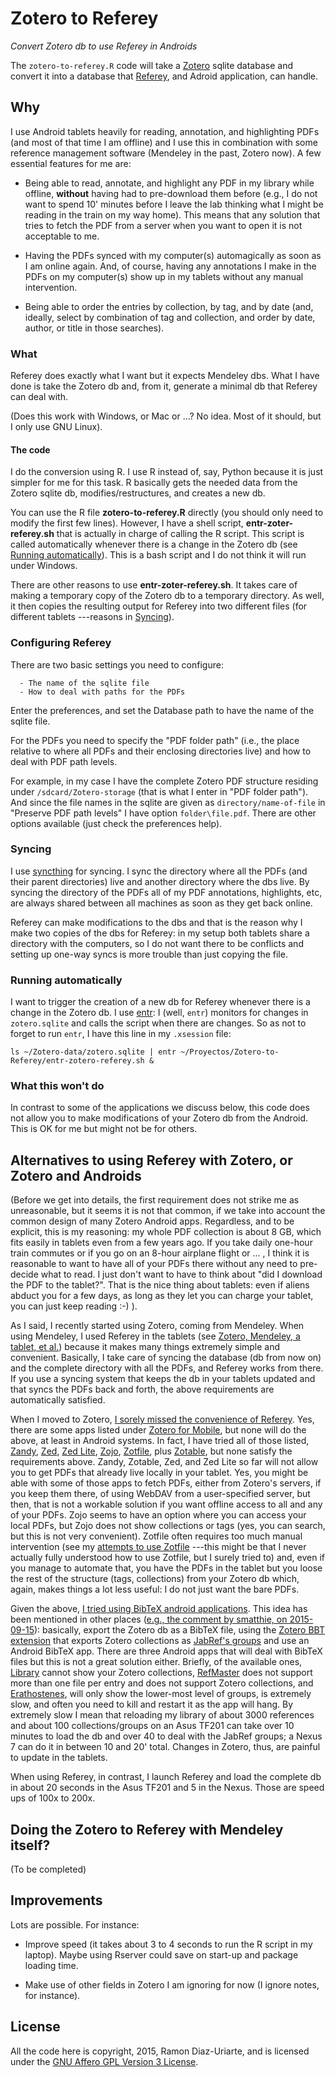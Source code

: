 # Zotero to Referey #

_Convert Zotero db to use Referey in Androids_

The `zotero-to-referey.R` code will take a [Zotero](http://www.zotero.org)
sqlite database and convert it into a database that
[Referey](https://play.google.com/store/apps/details?id=com.kmk.Referey),
and Adroid application, can handle.


## Why ##

I use Android tablets heavily for reading, annotation, and highlighting
PDFs (and most of that time I am offline) and I use this in combination
with some reference management software (Mendeley in the past, Zotero
now). A few essential features for me are:

- Being able to read, annotate, and highlight any PDF in my library while
offline, **without** having had to pre-download them before (e.g., I do
not want to spend 10' minutes before I leave the lab thinking what I might
be reading in the train on my way home). This means that any solution that
tries to fetch the PDF from a server when you want to open it is not
acceptable to me. 

- Having the PDFs synced with my computer(s) automagically as soon as I am
online again. And, of course, having any annotations I make in the PDFs on
my computer(s) show up in my tablets without any manual intervention.

- Being able to order the entries by collection, by tag, and by date (and,
  ideally, select by combination of tag and collection, and order by date,
  author, or title in those searches).


### What ###

Referey does exactly what I want but it expects Mendeley dbs. What I have
done is take the Zotero db and, from it, generate a minimal db that
Referey can deal with.

(Does this work with Windows, or Mac or ...? No idea. Most of it should,
but I only use GNU Linux).


#### The code ####

I do the conversion using R. I use R instead of, say, Python because it is
just simpler for me for this task. R basically gets the needed data from
the Zotero sqlite db, modifies/restructures, and creates a new db.


You can use the R file **zotero-to-referey.R** directly (you should only
need to modify the first few lines). However, I have a shell script,
**entr-zoter-referey.sh** that is actually in charge of calling the R
script. This script is called automatically whenever there is a change in
the Zotero db (see [Running automatically](#running-automatically)). This
is a bash script and I do not think it will run under Windows.


There are other reasons to use **entr-zoter-referey.sh**. It takes care of
making a temporary copy of the Zotero db to a temporary directory. As
well, it then copies the resulting output for Referey into two different
files (for different tablets ---reasons in [Syncing](#syncing)).




### Configuring Referey ###

There are two basic settings you need to configure:

      - The name of the sqlite file
      - How to deal with paths for the PDFs

Enter the preferences, and set the Database path to have the name of the
sqlite file.

For the PDFs you need to specify the "PDF folder path" (i.e., the place
relative to where all PDFs and their enclosing directories live) and how
to deal with PDF path levels.

For example, in my case I have the complete Zotero PDF structure residing
under `/sdcard/Zotero-storage` (that is what I enter in "PDF folder
path"). And since the file names in the sqlite are given as
`directory/name-of-file` in "Preserve PDF path levels" I have option
`folder\file.pdf`.  There are other options available (just check the
preferences help).


### Syncing ###

I use [syncthing](https://syncthing.net/) for syncing. I sync the
directory where all the PDFs (and their parent directories) live and
another directory where the dbs live. By syncing the directory of the PDFs
all of my PDF annotations, highlights, etc, are always shared between all
machines as soon as they get back online.

Referey can make modifications to the dbs and that is the reason why I
make two copies of the dbs for Referey: in my setup both tablets share a
directory with the computers, so I do not want there to be conflicts and
setting up one-way syncs is more trouble than just copying the file.



### Running automatically ###

I want to trigger the creation of a new db for Referey whenever there is a
change in the Zotero db. I use [entr](http://entrproject.org/): I (well,
`entr`) monitors for changes in `zotero.sqlite` and calls the script when
there are changes. So as not to forget to run `entr`, I have this line in my
`.xsession` file:

    ls ~/Zotero-data/zotero.sqlite | entr ~/Proyectos/Zotero-to-Referey/entr-zotero-referey.sh &


### What this won't do ###

In contrast to some of the applications we discuss below, this code does
not allow you to make modifications of your Zotero db from the
Android. This is OK for me but might not be for others.



##  Alternatives to using Referey with Zotero, or Zotero and Androids ##

(Before we get into details, the first requirement does not strike me as
unreasonable, but it seems it is not that common, if we take into account
the common design of many Zotero Android apps. Regardless, and to be
explicit, this is my reasoning: my whole PDF collection is about 8 GB,
which fits easily in tablets even from a few years ago. If you take daily
one-hour train commutes or if you go on an 8-hour airplane flight or ... ,
I think it is reasonable to want to have all of your PDFs there without
any need to pre-decide what to read. I just don't want to have to think
about "did I download the PDF to the tablet?". That is the nice thing
about tablets: even if aliens abduct you for a few days, as long as they
let you can charge your tablet, you can just keep reading :-) ).


As I said, I recently started using Zotero, coming from Mendeley. When
using Mendeley, I used Referey in the tablets (see
[Zotero, Mendeley, a tablet, et al.](http://ligarto.org/rdiaz/Zotero-Mendeley-Tablet.html))
because it makes many things extremely simple and convenient. Basically, I
take care of syncing the database (db from now on) and the complete
directory with all the PDFs, and Referey works from there. If you use a
syncing system that keeps the db in your tablets updated and that syncs
the PDFs back and forth, the above requirements are automatically
satisfied.

When I moved to Zotero,
[I sorely missed the convenience of Referey](https://github.com/rdiaz02/Adios_Mendeley#using-a-tablet). Yes,
there are some apps listed under
[Zotero for Mobile](https://www.zotero.org/support/mobile), but none will
do the above, at least in Android systems. In fact, I have tried all of
those listed, [Zandy](http://www.gimranov.com/avram/w/zandy-user-guide),
[Zed](http://www.favand.net/zed),
[Zed Lite](https://play.google.com/store/apps/details?id=net.favand.zedlite),
[Zojo](https://play.google.com/store/apps/details?id=com.phani.zojo),
[Zotfile](http://zotfile.com/), plus
[Zotable](https://play.google.com/store/apps/details?id=com.mattrobertson.zotable.app),
but none satisfy the requirements above. Zandy, Zotable, Zed, and Zed Lite
so far will not allow you to get PDFs that already live locally in your
tablet. Yes, you might be able with some of those apps to fetch PDFs,
either from Zotero's servers, if you keep them there, of using WebDAV from
a user-specified server, but then, that is not a workable solution if you
want offline access to all and any of your PDFs. Zojo seems to have an
option where you can access your local PDFs, but Zojo does not show
collections or tags (yes, you can search, but this is not very
convenient). Zotfile often requires too much manual intervention (see my
[attempts to use Zotfile](http://ligarto.org/rdiaz/Zotero-Mendeley-Tablet.html#sec-6-2)
---this might be that I never actually fully understood how to use
Zotfile, but I surely tried to) and, even if you manage to automate that,
you have the PDFs in the tablet but you loose the rest of the structure
(tags, collections) from your Zotero db which, again, makes things
a lot less useful: I do not just want the bare PDFs.


Given the above,
[I tried using BibTeX android applications](https://github.com/rdiaz02/Adios_Mendeley#using-a-tablet).
This idea has been mentioned in other places
([e.g., the comment by smatthie, on 2015-09-15](https://forums.zotero.org/discussion/51234/zotable-a-modern-zotero-client-for-android/?Focus=239548)):
basically, export the Zotero db as a BibTeX file, using the
[Zotero BBT extension](https://zotplus.github.io/better-bibtex/) that
exports Zotero collections as
[JabRef's groups](http://jabref.sourceforge.net/help/GroupsHelp.php) and
use an Android BibTeX app. There are three Android apps that will deal
with BibTeX files but this is not a great solution either. Briefly, of the
available ones,
[Library](https://play.google.com/store/apps/details?id=com.cgogolin.library)
cannot show your Zotero collections,
[RefMaster](https://play.google.com/store/apps/details?id=me.bares.refmaster)
does not support more than one file per entry and does not support Zotero
collections, and
[Erathostenes](https://play.google.com/store/apps/details?id=com.mm.eratos),
will only show the lower-most level of groups, is extremely slow, and
often you need to kill and restart it as the app will hang. By extremely
slow I mean that reloading my library of about 3000 references and about
100 collections/groups on an Asus TF201 can take over 10 minutes to load
the db and over 40 to deal with the JabRef groups; a Nexus 7 can do it in
between 10 and 20' total. Changes in Zotero, thus, are painful to update
in the tablets.

When using Referey, in contrast, I launch Referey and load the complete db
in about 20 seconds in the Asus TF201 and 5 in the Nexus. Those are speed
ups of 100x to 200x.


## Doing the Zotero to Referey with Mendeley itself? ##

(To be completed)



## Improvements ##

Lots are possible. For instance:

- Improve speed (it takes about 3 to 4 seconds to run the R script in my
  laptop). Maybe using Rserver could save on start-up and package loading
  time.

- Make use of other fields in Zotero I am ignoring for now (I ignore
  notes, for instance).




## License ##

All the code here is copyright, 2015, Ramon Diaz-Uriarte, and is licensed
under the [GNU Affero GPL Version 3 License](http://www.gnu.org/licenses/agpl-3.0.en.html).


<!---
Local Variables:
mode: gfm
--->
